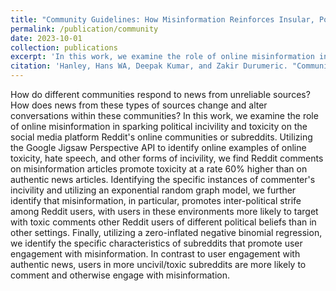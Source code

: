 ```yaml
---
title: "Community Guidelines: How Misinformation Reinforces Insular, Polarized, and Toxic Interactions"
permalink: /publication/community
date: 2023-10-01
collection: publications
excerpt: 'In this work, we examine the role of online misinformation in sparking political incivility and toxicity on the social media platform Reddit's online communities or subreddits.'
citation: 'Hanley, Hans WA, Deepak Kumar, and Zakir Durumeric. "Community Guidelines: How Misinformation Reinforces Insular, Polarized, and Toxic Interactions." (2023).'
---
```

How do different communities respond to news from unreliable sources? How does news from these types of sources change and alter conversations within these communities? In this work, we examine the role of online misinformation in sparking political incivility and toxicity on the social media platform Reddit's online communities or subreddits. Utilizing the Google Jigsaw Perspective API to identify online examples of online toxicity, hate speech, and other forms of incivility, we find Reddit comments on misinformation articles promote toxicity at a rate 60\% higher than on authentic news articles. Identifying the specific instances of commenter's incivility and utilizing an exponential random graph model, we further identify that misinformation, in particular, promotes inter-political strife among Reddit users, with users in these environments more likely to target with toxic comments other Reddit users of different political beliefs than in other settings. Finally, utilizing a zero-inflated negative binomial regression, we identify the specific characteristics of subreddits that promote user engagement with misinformation. In contrast to user engagement with authentic news, users in more uncivil/toxic subreddits are more likely to comment and otherwise engage with misinformation. 
